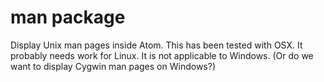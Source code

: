 # man package

Display Unix man pages inside Atom.  This has been tested with OSX.  It probably needs work for Linux.  It is not applicable to Windows.  (Or do we want to display Cygwin man pages on Windows?)
